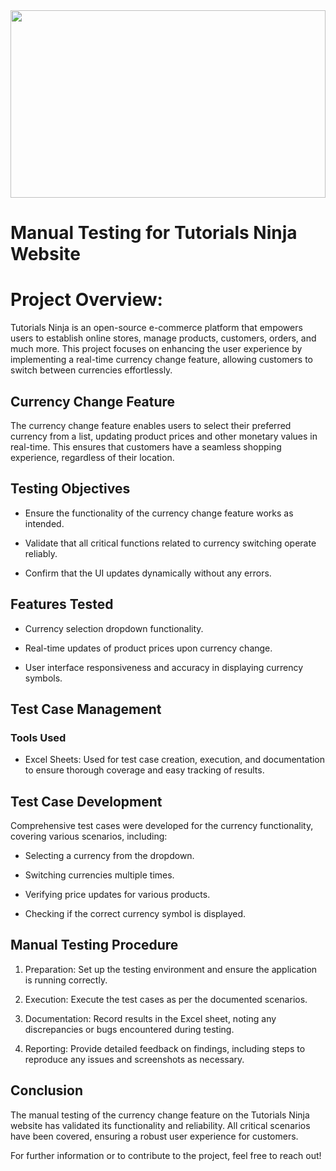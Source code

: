 <div><img src="https://leveledge.in/wp-content/uploads/2023/08/testing.gif" width="100%" height="300px"></div>

# Manual Testing for Tutorials Ninja Website

# Project Overview:

Tutorials Ninja is an open-source e-commerce platform that empowers users to establish online stores, manage products, customers, orders, and much more. This project focuses on enhancing the user experience by implementing a real-time currency change feature, allowing customers to switch between currencies effortlessly.


## Currency Change Feature

The currency change feature enables users to select their preferred currency from a list, updating product prices and other monetary values in real-time. This ensures that customers have a seamless shopping experience, regardless of their location.
## Testing Objectives

- Ensure the functionality of the currency change feature works as intended.

- Validate that all critical functions related to currency switching operate reliably.

- Confirm that the UI updates dynamically without any errors.
## Features Tested


- Currency selection dropdown functionality.

- Real-time updates of product prices upon currency change.

- User interface responsiveness and accuracy in displaying currency symbols.



## Test Case Management

### Tools Used

- Excel Sheets: Used for test case creation, execution, and documentation to ensure thorough coverage and easy tracking of results.



## Test Case Development

Comprehensive test cases were developed for the currency functionality, covering various scenarios, including:

- Selecting a currency from the dropdown.

- Switching currencies multiple times.

- Verifying price updates for various products.

- Checking if the correct currency symbol is displayed.

## Manual Testing Procedure

1. Preparation: Set up the testing environment and ensure the application is running correctly.

2. Execution: Execute the test cases as per the documented scenarios.

3. Documentation: Record results in the Excel sheet, noting any discrepancies or bugs encountered during testing.

4. Reporting: Provide detailed feedback on findings, including steps to reproduce any issues and screenshots as necessary.




## Conclusion

The manual testing of the currency change feature on the Tutorials Ninja website has validated its functionality and reliability. All critical scenarios have been covered, ensuring a robust user experience for customers.


For further information or to contribute to the project, feel free to reach out!

